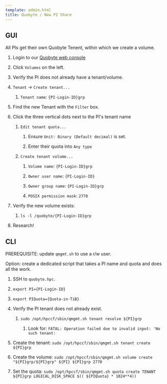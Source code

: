 ```yaml
---
template: admin.html
title: Quobyte / New PI Share
---
```


## GUI

All PIs get their own Quobyte Tenent, within which we create a volume.

1. Login to our [Quobyte web console](https://quobyte.hpc.ucdavis.edu:7443/)

1. Click `Volumes` on the left.

1. Verify the PI does not already have a tenant/volume.

1. `Tenant` -> `Create tenant...`

    1. `Tenant name`: `{PI-Login-ID}grp`

1. Find the new Tenant with the `Filter` box.

1. Click the three vertical dots next to the PI's tenant name

    1. `Edit tenant quota...`

        1. Ensure `Unit: Binary (Default decimal)` is set.

        1. Enter their quota into `Any type`

    1. `Create tenant volume...`

        1. `Volume name`: `{PI-Login-ID}grp`

        1. `Owner user name`: `{PI-Login-ID}`

        1. `Owner group name`: `{PI-Login-ID}grp`

        1. `POSIX permission mask`: `2770`

1. Verify the new volume exists:

    1. `ls -l /quobyte/{PI-Login-ID}grp`

1. Research!

## CLI

PREREQUISITE: update `qmgmt.sh` to use a r/w user.

Option: create a dedicated script that takes a PI name and quota and does all the work.

1. SSH to `quobyte.hpc`.

1. `export PI={PI-Login-ID}`

1. `export PIQuota={Quota-in-TiB}`

1. Verify the PI tenant does not already exist.

    1. `sudo /opt/hpccf/sbin/qmgmt.sh tenant resolve ${PI}grp`

        1. Look for: `FATAL: Operation failed due to invalid input: 'No such tenant: `

1. Create the tenant: `sudo /opt/hpccf/sbin/qmgmt.sh tenant create ${PI}grp`

1. Create the volume: `sudo /opt/hpccf/sbin/qmgmt.sh volume create "${PI}grp/${PI}grp" ${PI} ${PI}grp 2770`

1. Set the quota:
   `sudo /opt/hpccf/sbin/qmgmt.sh quota create TENANT ${PI}grp LOGICAL_DISK_SPACE $(( ${PIQuota} * 1024**4))`
